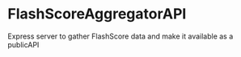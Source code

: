 # FlashScoreAggregatorAPI
 Express server to gather FlashScore data and make it available as a publicAPI
